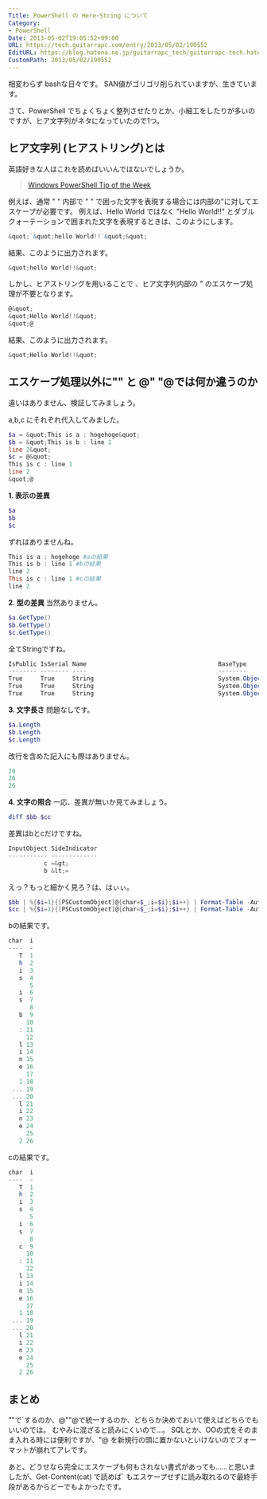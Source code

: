 ```yaml
---
Title: PowerShell の Here-String について
Category:
- PowerShell
Date: 2013-05-02T19:05:52+09:00
URL: https://tech.guitarrapc.com/entry/2013/05/02/190552
EditURL: https://blog.hatena.ne.jp/guitarrapc_tech/guitarrapc-tech.hatenablog.com/atom/entry/11696248318757675719
CustomPath: 2013/05/02/190552
---
```


相変わらず bashな日々です。
SAN値がゴリゴリ削られていますが、生きています。

さて、PowerShell でちょくちょく整列させたりとか、小細工をしたりが多いのですが、ヒア文字列がネタになっていたので1つ。



## ヒア文字列 (ヒアストリング)とは
英語好きな人はこれを読めばいいんではないでしょうか。
<blockquote><a href="http://technet.microsoft.com/ja-jp/library/ee692792.aspx" target="_blank">Windows PowerShell Tip of the Week</a></blockquote>

例えば、通常 " " 内部で " " で囲った文字を表現する場合には内部の"に対してエスケープが必要です。
例えば、Hello World ではなく "Hello World!!" とダブルクォーテーションで囲まれた文字を表現するときは、このようにします。
```ps1
&quot;`&quot;hello World!!`&quot;&quot;
```

結果、このように出力されます。
```ps1
&quot;hello World!!&quot;
```


しかし、ヒアストリングを用いることで 、ヒア文字列内部の " のエスケープ処理が不要となります。

```ps1
@&quot;
&quot;Hello World!!&quot;
&quot;@
```

結果、このように出力されます。
```ps1
&quot;Hello World!!&quot;
```



## エスケープ処理以外に"" と @" "@では何か違うのか
違いはありません、検証してみましょう。

a,b,c にそれぞれ代入してみました。
```ps1
$a = &quot;This is a : hogehoge&quot;
$b = &quot;This is b : line 1
line 2&quot;
$c = @&quot;
This is c : line 1
line 2
&quot;@
```


<strong>1. 表示の差異</strong>
```ps1
$a
$b
$c
```


ずれはありませんね。
```ps1
This is a : hogehoge #aの結果
This is b : line 1 #bの結果
line 2
This is c : line 1 #cの結果
line 2
```


<strong>2. 型の差異</strong>
当然ありません。
```ps1
$a.GetType()
$b.GetType()
$c.GetType()
```

全てStringですね。
```ps1
IsPublic IsSerial Name                                     BaseType
-------- -------- ----                                     --------
True     True     String                                   System.Object
True     True     String                                   System.Object
True     True     String                                   System.Object
```


<strong>3. 文字長さ</strong>
問題なしです。
```ps1
$a.Length
$b.Length
$c.Length
```

改行を含めた記入にも際はありません。
```ps1
20
26
26
```


<strong>4. 文字の照合</strong>
一応、差異が無いか見てみましょう。
```ps1
diff $bb $cc
```

差異はbとcだけですね。
```ps1
InputObject SideIndicator
----------- -------------
          c =&gt;
          b &lt;=
```


えっ？もっと細かく見ろ？は、はぃぃ。
```ps1
$bb | %{$i=1}{[PSCustomObject]@{char=$_;i=$i};$i++} | Format-Table -AutoSize
$cc | %{$i=1}{[PSCustomObject]@{char=$_;i=$i};$i++} | Format-Table -AutoSize
```


bの結果です。
```ps1
char  i
----  -
   T  1
   h  2
   i  3
   s  4
      5
   i  6
   s  7
      8
   b  9
     10
   : 11
     12
   l 13
   i 14
   n 15
   e 16
     17
   1 18
 ... 19
 ... 20
   l 21
   i 22
   n 23
   e 24
     25
   2 26
```


cの結果です。
```ps1
char  i
----  -
   T  1
   h  2
   i  3
   s  4
      5
   i  6
   s  7
      8
   c  9
     10
   : 11
     12
   l 13
   i 14
   n 15
   e 16
     17
   1 18
 ... 19
 ... 20
   l 21
   i 22
   n 23
   e 24
     25
   2 26
```



## まとめ
""で`するのか、@""@で統一するのか、どちらか決めておいて使えばどちらでもいいのでは。
むやみに混ざると読みにくいので…。
SQLとか、OOの式をそのまま入れる時には便利ですが、"@ を新規行の頭に置かないといけないのでフォーマットが崩れてアレです。

あと、どうせなら完全にエスケープも何もされない書式があっても……と思いましたが、Get-Content(cat) で読めば` もエスケープせずに読み取れるので最終手段があるからどーでもよかったです。
